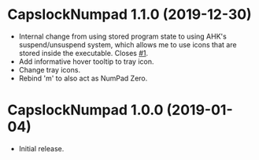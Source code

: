 # CapslockNumpad 1.1.0 (2019-12-30)

- Internal change from using stored program state to using AHK's suspend/unsuspend system, which allows me to use icons that are stored inside the executable. Closes [#1](https://github.com/DesiQuintans/CapslockNumpad/issues/1).
- Add informative hover tooltip to tray icon.
- Change tray icons.
- Rebind 'm' to also act as NumPad Zero.



# CapslockNumpad 1.0.0 (2019-01-04)

- Initial release.
